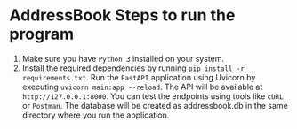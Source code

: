 # AddressBook Steps to run the program

1. Make sure you have `Python 3` installed on your system.
2. Install the required dependencies by running `pip install -r requirements.txt`.
Run the `FastAPI` application using Uvicorn by executing `uvicorn main:app --reload`.
The API will be available at `http://127.0.0.1:8000`.
You can test the endpoints using tools like `cURL` or `Postman`. The database will be created as addressbook.db in the same directory where you run the application.
